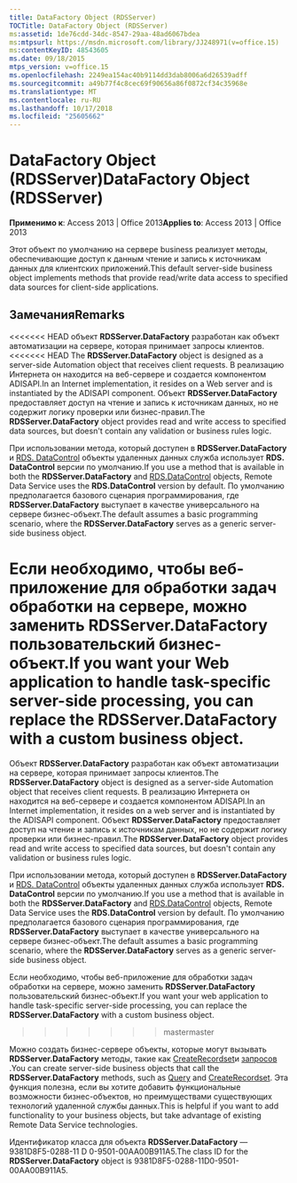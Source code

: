 ```yaml
---
title: DataFactory Object (RDSServer)
TOCTitle: DataFactory Object (RDSServer)
ms:assetid: 1de76cdd-34dc-8547-29aa-48ad6067bdea
ms:mtpsurl: https://msdn.microsoft.com/library/JJ248971(v=office.15)
ms:contentKeyID: 48543605
ms.date: 09/18/2015
mtps_version: v=office.15
ms.openlocfilehash: 2249ea154ac40b9114dd3dab8006a6d26539adff
ms.sourcegitcommit: a49b77f4c8cec69f90656a86f0872cf34c35968e
ms.translationtype: MT
ms.contentlocale: ru-RU
ms.lasthandoff: 10/17/2018
ms.locfileid: "25605662"
---
```

# <a name="datafactory-object-rdsserver"></a><span data-ttu-id="ca805-102">DataFactory Object (RDSServer)</span><span class="sxs-lookup"><span data-stu-id="ca805-102">DataFactory Object (RDSServer)</span></span>


<span data-ttu-id="ca805-103">**Применимо к**: Access 2013 | Office 2013</span><span class="sxs-lookup"><span data-stu-id="ca805-103">**Applies to**: Access 2013 | Office 2013</span></span>

<span data-ttu-id="ca805-104">Этот объект по умолчанию на сервере business реализует методы, обеспечивающие доступ к данным чтение и запись к источникам данных для клиентских приложений.</span><span class="sxs-lookup"><span data-stu-id="ca805-104">This default server-side business object implements methods that provide read/write data access to specified data sources for client-side applications.</span></span>

## <a name="remarks"></a><span data-ttu-id="ca805-105">Замечания</span><span class="sxs-lookup"><span data-stu-id="ca805-105">Remarks</span></span>

<span data-ttu-id="ca805-106"><<<<<<< HEAD объект **RDSServer.DataFactory** разработан как объект автоматизации на сервере, которая принимает запросы клиентов.</span><span class="sxs-lookup"><span data-stu-id="ca805-106"><<<<<<< HEAD The **RDSServer.DataFactory** object is designed as a server-side Automation object that receives client requests.</span></span> <span data-ttu-id="ca805-107">В реализацию Интернета он находится на веб-сервере и создается компонентом ADISAPI.</span><span class="sxs-lookup"><span data-stu-id="ca805-107">In an Internet implementation, it resides on a Web server and is instantiated by the ADISAPI component.</span></span> <span data-ttu-id="ca805-108">Объект **RDSServer.DataFactory** предоставляет доступ на чтение и запись к источникам данных, но не содержит логику проверки или бизнес-правил.</span><span class="sxs-lookup"><span data-stu-id="ca805-108">The **RDSServer.DataFactory** object provides read and write access to specified data sources, but doesn't contain any validation or business rules logic.</span></span>

<span data-ttu-id="ca805-109">При использовании метода, который доступен в **RDSServer.DataFactory** и [RDS. DataControl](datacontrol-object-rds.md) объекты удаленных данных служба использует **RDS. DataControl** версии по умолчанию.</span><span class="sxs-lookup"><span data-stu-id="ca805-109">If you use a method that is available in both the **RDSServer.DataFactory** and [RDS.DataControl](datacontrol-object-rds.md) objects, Remote Data Service uses the **RDS.DataControl** version by default.</span></span> <span data-ttu-id="ca805-110">По умолчанию предполагается базового сценария программирования, где **RDSServer.DataFactory** выступает в качестве универсального на сервере бизнес-объект.</span><span class="sxs-lookup"><span data-stu-id="ca805-110">The default assumes a basic programming scenario, where the **RDSServer.DataFactory** serves as a generic server-side business object.</span></span>

<a name="if-you-want-your-web-application-to-handle-task-specific-server-side-processing-you-can-replace-the-rdsserverdatafactory-with-a-custom-business-object"></a><span data-ttu-id="ca805-111">Если необходимо, чтобы веб-приложение для обработки задач обработки на сервере, можно заменить **RDSServer.DataFactory** пользовательский бизнес-объект.</span><span class="sxs-lookup"><span data-stu-id="ca805-111">If you want your Web application to handle task-specific server-side processing, you can replace the **RDSServer.DataFactory** with a custom business object.</span></span>
=======
<span data-ttu-id="ca805-112">Объект **RDSServer.DataFactory** разработан как объект автоматизации на сервере, которая принимает запросы клиентов.</span><span class="sxs-lookup"><span data-stu-id="ca805-112">The **RDSServer.DataFactory** object is designed as a server-side Automation object that receives client requests.</span></span> <span data-ttu-id="ca805-113">В реализацию Интернета он находится на веб-сервере и создается компонентом ADISAPI.</span><span class="sxs-lookup"><span data-stu-id="ca805-113">In an Internet implementation, it resides on a web server and is instantiated by the ADISAPI component.</span></span> <span data-ttu-id="ca805-114">Объект **RDSServer.DataFactory** предоставляет доступ на чтение и запись к источникам данных, но не содержит логику проверки или бизнес-правил.</span><span class="sxs-lookup"><span data-stu-id="ca805-114">The **RDSServer.DataFactory** object provides read and write access to specified data sources, but doesn't contain any validation or business rules logic.</span></span>

<span data-ttu-id="ca805-115">При использовании метода, который доступен в **RDSServer.DataFactory** и [RDS. DataControl](datacontrol-object-rds.md) объекты удаленных данных служба использует **RDS. DataControl** версии по умолчанию.</span><span class="sxs-lookup"><span data-stu-id="ca805-115">If you use a method that is available in both the **RDSServer.DataFactory** and [RDS.DataControl](datacontrol-object-rds.md) objects, Remote Data Service uses the **RDS.DataControl** version by default.</span></span> <span data-ttu-id="ca805-116">По умолчанию предполагается базового сценария программирования, где **RDSServer.DataFactory** выступает в качестве универсального на сервере бизнес-объект.</span><span class="sxs-lookup"><span data-stu-id="ca805-116">The default assumes a basic programming scenario, where the **RDSServer.DataFactory** serves as a generic server-side business object.</span></span>

<span data-ttu-id="ca805-117">Если необходимо, чтобы веб-приложение для обработки задач обработки на сервере, можно заменить **RDSServer.DataFactory** пользовательский бизнес-объект.</span><span class="sxs-lookup"><span data-stu-id="ca805-117">If you want your web application to handle task-specific server-side processing, you can replace the **RDSServer.DataFactory** with a custom business object.</span></span>
>>>>>>> <span data-ttu-id="ca805-118">master</span><span class="sxs-lookup"><span data-stu-id="ca805-118">master</span></span>

<span data-ttu-id="ca805-119">Можно создать бизнес-сервере объекты, которые могут вызывать **RDSServer.DataFactory** методы, такие как [CreateRecordset](createrecordset-method-rds.md)и [запросов](query-method-rds.md) .</span><span class="sxs-lookup"><span data-stu-id="ca805-119">You can create server-side business objects that call the **RDSServer.DataFactory** methods, such as [Query](query-method-rds.md) and [CreateRecordset](createrecordset-method-rds.md).</span></span> <span data-ttu-id="ca805-120">Эта функция полезна, если вы хотите добавить функциональные возможности бизнес-объектов, но преимуществами существующих технологий удаленной службы данных.</span><span class="sxs-lookup"><span data-stu-id="ca805-120">This is helpful if you want to add functionality to your business objects, but take advantage of existing Remote Data Service technologies.</span></span>

<span data-ttu-id="ca805-121">Идентификатор класса для объекта **RDSServer.DataFactory** — 9381D8F5-0288-11 D 0-9501-00AA00B911A5.</span><span class="sxs-lookup"><span data-stu-id="ca805-121">The class ID for the **RDSServer.DataFactory** object is 9381D8F5-0288-11D0-9501-00AA00B911A5.</span></span>

